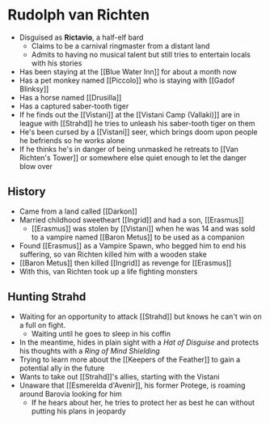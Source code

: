 # Rudolph van Richten

* Disguised as **Rictavio**, a half-elf bard
  * Claims to be a carnival ringmaster from a distant land
  * Admits to having no musical talent but still tries to entertain locals with his stories
* Has been staying at the [[Blue Water Inn]] for about a month now
* Has a pet monkey named [[Piccolo]] who is staying with [[Gadof Blinksy]]
* Has a horse named [[Drusilla]]
* Has a captured saber-tooth tiger
* If he finds out the [[Vistani]] at the [[Vistani Camp (Vallaki)]] are in league with [[Strahd]] he tries to unleash his saber-tooth tiger on them
* He's been cursed by a [[Vistani]] seer, which brings doom upon people he befriends so he works alone
* If he thinks he's in danger of being unmasked he retreats to [[Van Richten's Tower]] or somewhere else quiet enough to let the danger blow over

## History
* Came from a land called [[Darkon]]
* Married childhood sweetheart [[Ingrid]] and had a son, [[Erasmus]]
  * [[Erasmus]] was stolen by [[Vistani]] when he was 14 and was sold to a vampire named [[Baron Metus]] to be used as a companion
* Found [[Erasmus]] as a Vampire Spawn, who begged him to end his suffering, so van Richten killed him with a wooden stake
* [[Baron Metus]] then killed [[Ingrid]] as revenge for [[Erasmus]]
* With this, van Richten took up a life fighting monsters

## Hunting Strahd
* Waiting for an opportunity to attack [[Strahd]] but knows he can't win on a full on fight.
  * Waiting until he goes to sleep in his coffin
* In the meantime, hides in plain sight with a _Hat of Disguise_ and protects his thoughts with a _Ring of Mind Shielding_
* Trying to learn more about the [[Keepers of the Feather]] to gain a potential ally in the future
* Wants to take out [[Strahd]]'s allies, starting with the Vistani
* Unaware that [[Esmerelda d'Avenir]], his former Protege, is roaming around Barovia looking for him
  * If he hears about her, he tries to protect her as best he can without putting his plans in jeopardy
